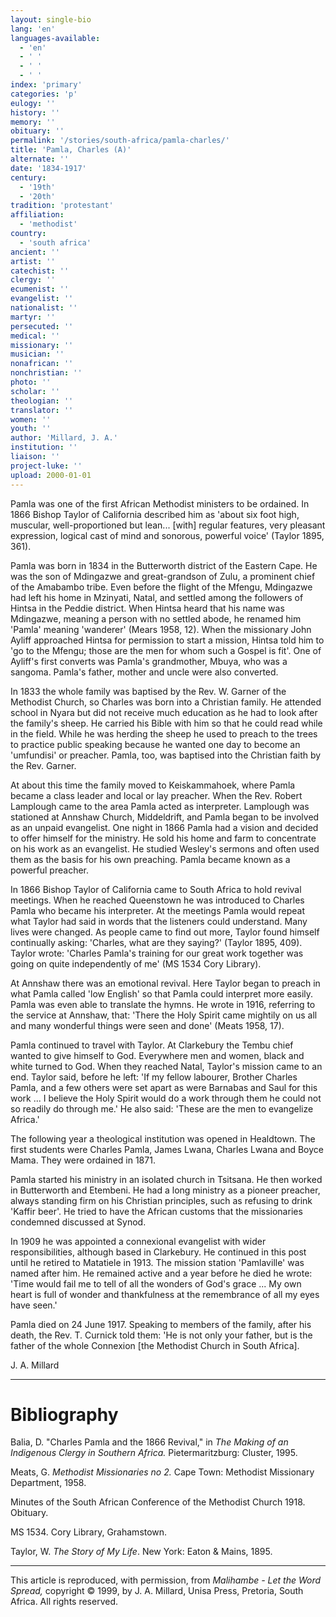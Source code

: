 ```yaml
---
layout: single-bio
lang: 'en'
languages-available:
  - 'en'
  - ' '
  - ' '
  - ' '
index: 'primary'
categories: 'p'
eulogy: ''
history: ''
memory: ''
obituary: ''
permalink: '/stories/south-africa/pamla-charles/'
title: 'Pamla, Charles (A)'
alternate: ''
date: '1834-1917'
century:
  - '19th'
  - '20th'
tradition: 'protestant'
affiliation:
  - 'methodist'
country:
  - 'south africa'
ancient: ''
artist: ''
catechist: ''
clergy: ''
ecumenist: ''
evangelist: ''
nationalist: ''
martyr: ''
persecuted: ''
medical: ''
missionary: ''
musician: ''
nonafrican: ''
nonchristian: ''
photo: ''
scholar: ''
theologian: ''
translator: ''
women: ''
youth: ''
author: 'Millard, J. A.'
institution: ''
liaison: ''
project-luke: ''
upload: 2000-01-01
---
```



Pamla was one of the first African Methodist ministers to be ordained.  In 1866 Bishop Taylor of California described him as 'about six foot high, muscular, well-proportioned but lean... [with] regular features, very pleasant expression, logical cast of mind and sonorous, powerful voice' (Taylor 1895, 361).

Pamla was born in 1834 in the Butterworth district of the Eastern Cape. He was the son of Mdingazwe and great-grandson of Zulu, a prominent chief of the Amabambo tribe. Even before the flight of the Mfengu, Mdingazwe had left his home in Mzinyati, Natal, and settled among the followers of Hintsa in the Peddie district. When Hintsa heard that his name was Mdingazwe, meaning a person with no settled abode, he renamed him 'Pamla' meaning 'wanderer' (Mears 1958, 12). When the missionary John Ayliff approached Hintsa for permission to start a mission, Hintsa told him to 'go to the Mfengu; those are the men for whom such a Gospel is fit'. One of Ayliff's first converts was Pamla's grandmother, Mbuya, who was a sangoma. Pamla's father, mother and uncle were also converted.

In 1833 the whole family was baptised by the Rev. W. Garner of the Methodist Church, so Charles was born into a Christian family. He attended school in Nyara but did not receive much education as he had to look after the family's sheep. He carried his Bible with him so that he could read while in the field. While he was herding the sheep he used to preach to the trees to practice public speaking because he wanted one day to become an 'umfundisi' or preacher. Pamla, too, was baptised into the Christian faith by the Rev. Garner.

At about this time the family moved to Keiskammahoek, where Pamla became a class leader and local or lay preacher. When the Rev. Robert Lamplough came to the area Pamla acted as interpreter. Lamplough was stationed at Annshaw Church, Middeldrift, and Pamla began to be involved as an unpaid evangelist. One night in 1866 Pamla had a vision and decided to offer himself for the ministry. He sold his home and farm to concentrate on his work as an evangelist. He studied Wesley's sermons and often used them as the basis for his own preaching. Pamla became known as a powerful preacher.

In 1866 Bishop Taylor of California came to South Africa to hold revival meetings. When he reached Queenstown he was introduced to Charles Pamla who became his interpreter. At the meetings Pamla would repeat what Taylor had said in words that the listeners could understand. Many lives were changed. As people came to find out more, Taylor found himself continually asking: 'Charles, what are they saying?' (Taylor 1895, 409). Taylor wrote: 'Charles Pamla's training for our great work together was going on quite independently of me' (MS 1534 Cory Library).

At Annshaw there was an emotional revival. Here Taylor began to preach in what Pamla called 'low English' so that Pamla could interpret more easily. Pamla was even able to translate the hymns. He wrote in 1916, referring to the service at Annshaw, that: 'There the Holy Spirit came mightily on us all and many wonderful things were seen and done' (Meats 1958, 17).

Pamla continued to travel with Taylor. At Clarkebury the Tembu chief wanted to give himself to God. Everywhere men and women, black and white turned to God. When they reached Natal, Taylor's mission came to an end. Taylor said, before he left: 'If my fellow labourer, Brother Charles Pamla, and a few others were set apart as were Barnabas and Saul for this work ... I believe the Holy Spirit would do a work through them he could not so readily do through me.' He also said: 'These are the men to evangelize Africa.'

The following year a theological institution was opened in Healdtown. The first students were Charles Pamla, James Lwana, Charles Lwana and Boyce Mama. They were ordained in 1871.

Pamla started his ministry in an isolated church in Tsitsana. He then worked in Butterworth and Etembeni. He had a long ministry as a pioneer preacher, always standing firm on his Christian principles, such as refusing to drink 'Kaffir beer'. He tried to have the African customs that the missionaries condemned discussed at Synod.

In 1909 he was appointed a connexional evangelist with wider responsibilities, although based in Clarkebury. He continued in this post until he retired to Matatiele in 1913. The mission station 'Pamlaville' was named after him. He remained active and a year before he died he wrote: 'Time would fail me to tell of all the wonders of God's grace ... My own heart is full of wonder and thankfulness at the remembrance of all my eyes have seen.'

Pamla died on 24 June 1917. Speaking to members of the family, after his death, the Rev. T. Curnick told them: 'He is not only your father, but is the father of the whole Connexion [the Methodist Church in South Africa].

J. A. Millard

---

# Bibliography

Balia, D. "Charles Pamla and the 1866 Revival," in *The Making of an Indigenous Clergy in Southern Africa.* Pietermaritzburg: Cluster, 1995.

Meats, G. *Methodist Missionaries no 2.* Cape Town: Methodist Missionary
Department, 1958.

Minutes of the South African Conference of the Methodist Church 1918. Obituary.

MS 1534.  Cory Library, Grahamstown.

Taylor, W. *The Story of My Life*. New York: Eaton & Mains, 1895.

---

This article is reproduced, with permission, from *Malihambe - Let the Word Spread,* copyright &copy; 1999, by J. A. Millard, Unisa Press, Pretoria, South Africa.  All rights reserved.